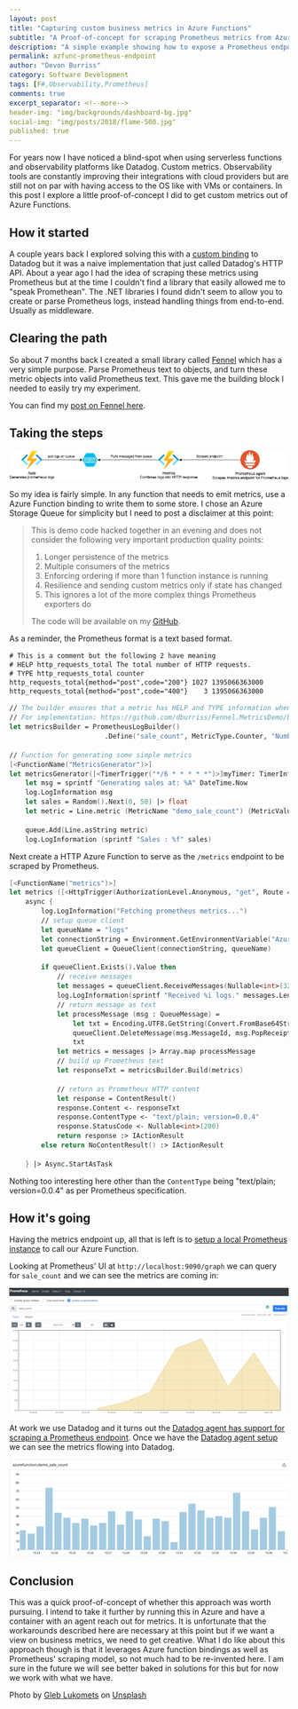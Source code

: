 ```yaml
---
layout: post
title: "Capturing custom business metrics in Azure Functions"
subtitle: "A Proof-of-concept for scraping Prometheus metrics from Azure Functions"
description: "A simple example showing how to expose a Prometheus endpoint from Azure Functions using the Fennel library"
permalink: azfunc-prometheus-endpoint
author: "Devon Burriss"
category: Software Development
tags: [F#,Observability,Prometheus]
comments: true
excerpt_separator: <!--more-->
header-img: "img/backgrounds/dashboard-bg.jpg"
social-img: "img/posts/2018/flame-500.jpg"
published: true
---
```

For years now I have noticed a blind-spot when using serverless functions and observability platforms like Datadog. Custom metrics. Observability tools are constantly improving their integrations with cloud providers but are still not on par with having access to the OS like with VMs or containers. In this post I explore a little proof-of-concept I did to get custom metrics out of Azure Functions.
<!--more-->

## How it started

A couple years back I explored solving this with a [custom binding](https://github.com/dburriss/DatadogAzureFunctions) to Datadog but it was a naive implementation that just called Datadog's HTTP API. About a year ago I had the idea of scraping these metrics using Prometheus but at the time I couldn't find a library that easily allowed me to "speak Promethean". The .NET libraries I found didn't seem to allow you to create or parse Prometheus logs, instead handling things from end-to-end. Usually as middleware.

## Clearing the path

So about 7 months back I created a small library called [Fennel](https://github.com/dburriss/fennel) which has a very simple purpose. Parse Prometheus text to objects, and turn these metric objects into valid Prometheus text. This gave me the building block I needed to easily try my experiment.

You can find my [post on Fennel here](/prometheus-parser-fennel).

## Taking the steps

![Design for scraping metrics from Azure Functions](../img/posts/2020/azfunc_prom_setup.jpg)

So my idea is fairly simple. In any function that needs to emit metrics, use a Azure Function binding to write them to some store. I chose an Azure Storage Queue for simplicity but I need to post a disclaimer at this point:

> This is demo code hacked together in an evening and does not consider the following very important production quality points:
> 1. Longer persistence of the metrics
> 1. Multiple consumers of the metrics
> 1. Enforcing ordering if more than 1 function instance is running
> 1. Resilience and sending custom metrics only if state has changed
> 1. This ignores a lot of the more complex things Prometheus exporters do
> 
> The code will be available on my [GitHub](https://github.com/dburriss/Fennel.MetricsDemo). 

As a reminder, the Prometheus format is a text based format.

```text
# This is a comment but the following 2 have meaning
# HELP http_requests_total The total number of HTTP requests.
# TYPE http_requests_total counter
http_requests_total{method="post",code="200"} 1027 1395066363000
http_requests_total{method="post",code="400"}    3 1395066363000
```

```fsharp
// The builder ensures that a metric has HELP and TYPE information when written to a string
// For implementation: https://github.com/dburriss/Fennel.MetricsDemo/blob/master/Fennel.MetricsDemo/PrometheusLogBuilder.fs
let metricsBuilder = PrometheusLogBuilder()
                        .Define("sale_count", MetricType.Counter, "Number of sales that have occurred.")

// Function for generating some simple metrics
[<FunctionName("MetricsGenerator")>]
let metricsGenerator([<TimerTrigger("*/6 * * * * *")>]myTimer: TimerInfo, [<Queue("logs")>] queue : ICollector<string>, log: ILogger) =
    let msg = sprintf "Generating sales at: %A" DateTime.Now
    log.LogInformation msg
    let sales = Random().Next(0, 50) |> float
    let metric = Line.metric (MetricName "demo_sale_count") (MetricValue.FloatValue sales) [] (Some(Timestamp DateTimeOffset.UtcNow))

    queue.Add(Line.asString metric)
    log.LogInformation (sprintf "Sales : %f" sales)
```

Next create a HTTP Azure Function to serve as the `/metrics` endpoint to be scraped by Prometheus.

```fsharp
[<FunctionName("metrics")>]
let metrics ([<HttpTrigger(AuthorizationLevel.Anonymous, "get", Route = null)>]req: HttpRequest) (log: ILogger) =
    async {
        log.LogInformation("Fetching prometheus metrics...")
        // setup queue client
        let queueName = "logs"
        let connectionString = Environment.GetEnvironmentVariable("AzureWebJobsStorage", EnvironmentVariableTarget.Process)
        let queueClient = QueueClient(connectionString, queueName)
        
        if queueClient.Exists().Value then
            // receive messages
            let messages = queueClient.ReceiveMessages(Nullable<int>(32), Nullable<TimeSpan>(TimeSpan.FromSeconds(20.))).Value
            log.LogInformation(sprintf "Received %i logs." messages.Length)
            // return message as text
            let processMessage (msg : QueueMessage) =
                let txt = Encoding.UTF8.GetString(Convert.FromBase64String(msg.MessageText))
                queueClient.DeleteMessage(msg.MessageId, msg.PopReceipt) |> ignore
                txt
            let metrics = messages |> Array.map processMessage
            // build up Prometheus text
            let responseTxt = metricsBuilder.Build(metrics)
            
            // return as Prometheus HTTP content
            let response = ContentResult()
            response.Content <- responseTxt
            response.ContentType <- "text/plain; version=0.0.4"
            response.StatusCode <- Nullable<int>(200)
            return response :> IActionResult
        else return NoContentResult() :> IActionResult
        
    } |> Async.StartAsTask
```

Nothing too interesting here other than the `ContentType` being "text/plain; version=0.0.4" as per Prometheus specification.

## How it's going

Having the metrics endpoint up, all that is left is to [setup a local Prometheus instance](/setup-local-prometheus) to call our Azure Function.

Looking at Prometheus' UI at `http://localhost:9090/graph` we can query for `sale_count` and we can see the metrics are coming in:

![Prometheus graph](../img/posts/2020/prometheus_sale_count.png)

At work we use Datadog and it turns out the [Datadog agent has support for scraping a Prometheus endpoint](https://www.datadoghq.com/blog/monitor-prometheus-metrics/). Once we have the [Datadog agent setup](/prometheus-datadog-agent) we can see the metrics flowing into Datadog.

![Datadog metric from Prometheus](../img/posts/2021/azurefunctiongraph.png)

## Conclusion

This was a quick proof-of-concept of whether this approach was worth pursuing. I intend to take it further by running this in Azure and have a container with an agent reach out for metrics. It is unfortunate that the workarounds described here are necessary at this point but if we want a view on business metrics, we need to get creative. What I do like about this approach though is that it leverages Azure function bindings as well as Prometheus' scraping model, so not much had to be re-invented here. I am sure in the future we will see better baked in solutions for this but for now we work with what we have.


<span>Photo by <a href="https://unsplash.com/@_ggleee?utm_source=unsplash&amp;utm_medium=referral&amp;utm_content=creditCopyText">Gleb Lukomets</a> on <a href="https://unsplash.com/s/photos/flame?utm_source=unsplash&amp;utm_medium=referral&amp;utm_content=creditCopyText">Unsplash</a></span>